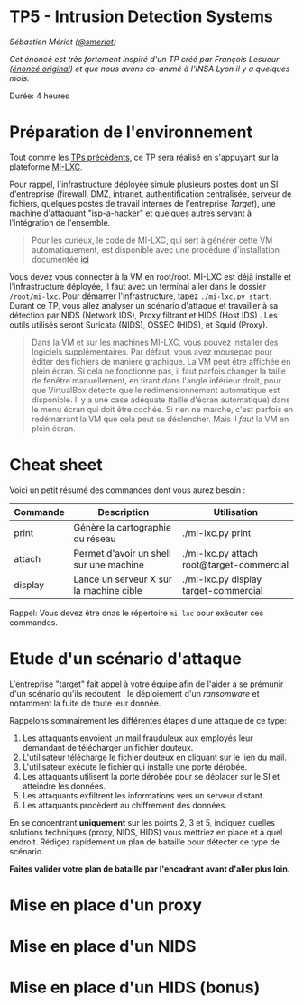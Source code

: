 # TP5 - Intrusion Detection Systems

_Sébastien Mériot ([@smeriot](https://twitter.com/smeriot))_

_Cet énoncé est très fortement inspiré d'un TP créé par François Lesueur ([énoncé original](https://github.com/flesueur/srs/blob/master/tp3-ids.md)) et que nous avons co-animé à l'INSA
Lyon il y a quelques mois._

Durée: 4 heures

Préparation de l'environnement
==============================

Tout comme les [TPs précédents](https://github.com/PandiPanda69/edu-isen-tp-ap4/blob/main/TP1-MitM.md), ce TP sera réalisé en s'appuyant sur la plateforme [MI-LXC](https://github.com/flesueur/mi-lxc).

Pour rappel, l'infrastructure déployée simule plusieurs postes dont un SI d'entreprise (firewall, DMZ, intranet, authentification centralisée, serveur de fichiers, quelques postes de travail internes de l'entreprise _Target_),
une machine d'attaquant "isp-a-hacker" et quelques autres servant à l'intégration de l'ensemble.

> Pour les curieux, le code de MI-LXC, qui sert à générer cette VM automatiquement, est disponible avec une procédure d'installation documentée [ici](https://github.com/flesueur/mi-lxc)

Vous devez vous connecter à la VM en root/root. MI-LXC est déjà installé et l'infrastructure déployée, il faut avec un terminal aller dans le dossier `/root/mi-lxc`.
Pour démarrer l'infrastructure, tapez `./mi-lxc.py start`. Durant ce TP, vous allez analyser un scénario d'attaque et travailler à sa détection par NIDS (Network IDS), Proxy filtrant et HIDS (Host IDS) . Les outils utilisés seront Suricata (NIDS), OSSEC (HIDS), et Squid (Proxy).

> Dans la VM et sur les machines MI-LXC, vous pouvez installer des logiciels supplémentaires. Par défaut, vous avez mousepad pour éditer des fichiers de manière graphique. La VM peut être affichée en plein écran. Si cela ne fonctionne pas, il faut parfois changer la taille de fenêtre manuellement, en tirant dans l'angle inférieur droit, pour que VirtualBox détecte que le redimensionnement automatique est disponible. Il y a une case adéquate (taille d'écran automatique) dans le menu écran qui doit être cochée. Si rien ne marche, c'est parfois en redémarrant la VM que cela peut se déclencher. Mais il *faut* la VM en plein écran.

Cheat sheet
===========

Voici un petit résumé des commandes dont vous aurez besoin :

| Commande | Description | Utilisation |
| -------- | ----------- | ----------- |
| print    | Génère la cartographie du réseau | ./mi-lxc.py print |
| attach   | Permet d'avoir un shell sur une machine | ./mi-lxc.py attach root@target-commercial |
| display  | Lance un serveur X sur la machine cible | ./mi-lxc.py display target-commercial |

Rappel: Vous devez être dnas le répertoire `mi-lxc` pour exécuter ces commandes.

Etude d'un scénario d'attaque
=============================

L'entreprise "target" fait appel à votre équipe afin de l'aider à se prémunir d'un scénario qu'ils redoutent : le déploiement d'un _ransomware_ et notamment la fuite de toute leur donnée.

Rappelons sommairement les différentes étapes d'une attaque de ce type:
1. Les attaquants envoient un mail frauduleux aux employés leur demandant de télécharger un fichier douteux.
2. L'utilisateur télécharge le fichier douteux en cliquant sur le lien du mail.
3. L'utilisateur exécute le fichier qui installe une porte dérobée.
4. Les attaquants utilisent la porte dérobée pour se déplacer sur le SI et atteindre les données.
5. Les attaquants exfiltrent les informations vers un serveur distant.
6. Les attaquants procèdent au chiffrement des données.

En se concentrant **uniquement** sur les points 2, 3 et 5, indiquez quelles solutions techniques (proxy, NIDS, HIDS) vous mettriez en place et à quel endroit.
Rédigez rapidement un plan de bataille pour détecter ce type de scénario.

**Faites valider votre plan de bataille par l'encadrant avant d'aller plus loin.**

Mise en place d'un proxy
========================


Mise en place d'un NIDS
=======================


Mise en place d'un HIDS (bonus)
===============================


